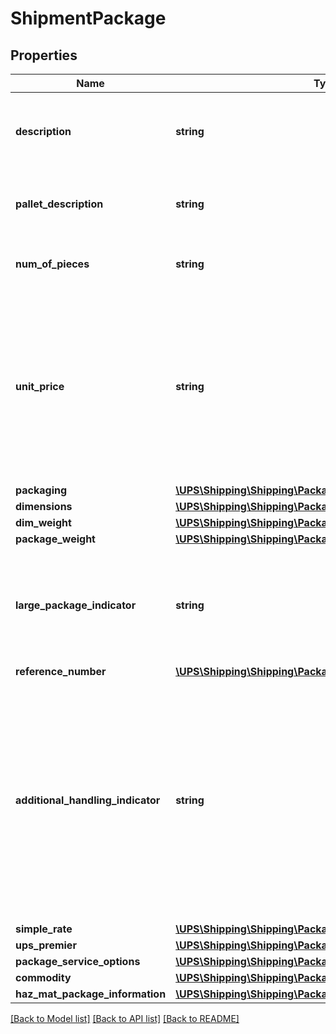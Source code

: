 # ShipmentPackage

## Properties
Name | Type | Description | Notes
------------ | ------------- | ------------- | -------------
**description** | **string** | Merchandise description of package.  Required for shipment with return service. | [optional] 
**pallet_description** | **string** | Description of articles &amp; special marks. Applicable for Air Freight only | [optional] 
**num_of_pieces** | **string** | Number of Pieces. Applicable for Air Freight only | [optional] 
**unit_price** | **string** | Unit price of the commodity. Applicable for Air Freight only  Limit to 2 digit after the decimal. The maximum length of the field is 12 including \&quot;.\&quot; and can hold up to 2 decimal place. (e.g. 999999999.99) | [optional] 
**packaging** | [**\UPS\Shipping\Shipping\PackagePackaging**](PackagePackaging.md) |  | 
**dimensions** | [**\UPS\Shipping\Shipping\PackageDimensions**](PackageDimensions.md) |  | [optional] 
**dim_weight** | [**\UPS\Shipping\Shipping\PackageDimWeight**](PackageDimWeight.md) |  | [optional] 
**package_weight** | [**\UPS\Shipping\Shipping\PackagePackageWeight**](PackagePackageWeight.md) |  | [optional] 
**large_package_indicator** | **string** | Presence of the indicator mentions that the package is Large Package.  This is an empty tag, any value inside is ignored. | [optional] 
**reference_number** | [**\UPS\Shipping\Shipping\PackageReferenceNumber[]**](PackageReferenceNumber.md) |  | [optional] 
**additional_handling_indicator** | **string** | Additional Handling Required. The presence indicates additional handling is required, the absence indicates no additional handling is required. Additional Handling indicator indicates it&#x27;s a non-corrugated package. | [optional] 
**simple_rate** | [**\UPS\Shipping\Shipping\PackageSimpleRate**](PackageSimpleRate.md) |  | [optional] 
**ups_premier** | [**\UPS\Shipping\Shipping\PackageUPSPremier**](PackageUPSPremier.md) |  | [optional] 
**package_service_options** | [**\UPS\Shipping\Shipping\PackagePackageServiceOptions**](PackagePackageServiceOptions.md) |  | [optional] 
**commodity** | [**\UPS\Shipping\Shipping\PackageCommodity**](PackageCommodity.md) |  | [optional] 
**haz_mat_package_information** | [**\UPS\Shipping\Shipping\PackageHazMatPackageInformation**](PackageHazMatPackageInformation.md) |  | [optional] 

[[Back to Model list]](../../README.md#documentation-for-models) [[Back to API list]](../../README.md#documentation-for-api-endpoints) [[Back to README]](../../README.md)


